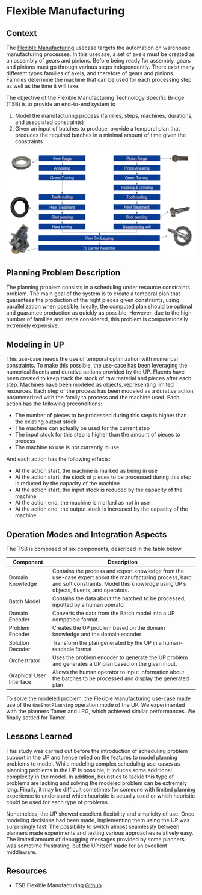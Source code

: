 # Flexible Manufacturing 

## Context

The [Flexible Manufacturing](https://www.ai4europe.eu/business-and-industry/case-studies/planning-flexible-manufacturing) usecase targets the automation on warehouse manufacturing processes. In this usecase, a set of axels must be created as an assembly of gears and pinions. Before being ready for assembly, gears and pinions must go through various steps independently. There exist many different types families of axels, and therefore of gears and pinions.  Families determine the machine that can be used for each processing step as well as the time it will take. 

The objective of the Flexible Manufacturing Technology Specific Bridge (TSB) is to provide an end-to-end system to 
1. Model the manufacturing process (families, steps, machines, durations, and associated constraints)
2. Given an input of batches to produce, provide a temporal plan that produces the required batches in a minimal amount of time given the constraints

![illustration of the flexible manufacturing process](./img/flexible_manufacturing.png)


## Planning Problem Description

The planning problem consists in a scheduling under resource constraints problem. The main goal of the system is to create a temporal plan that guarantees the production of the right pieces given constraints, using parallelization when possible. Ideally, the computed plan should be optimal and guarantee production as quickly as possible. However, due to the high number of families and steps considered, this problem is computationally extremely expensive. 


## Modeling in UP

This use-case needs the use of temporal optimization with numerical constraints. To make this possible, the use-case has been leveraging the numerical fluents and durative actions provided by the UP. Fluents have been created to keep track the stock of raw material and pieces after each step. Machines have been modeled as objects, representing limited resources. Each step of the process has been modeled as a durative action, parameterized with the family to process and the machine used. Each action has the following preconditions: 
 - The number of pieces to be processed during this step is higher than the existing output stock
 - The machine can actually be used for the current step
 - The input stock for this step is higher than the amount of pieces to process
 - The machine to use is not currently in use

And each action has the following effects: 
 - At the action start, the machine is marked as being in use
 - At the action start, the stock of pieces to be processed during this step is reduced by the capacity of the machine
 - At the action start, the input stock is reduced by the capacity of the machine
 - At the action end, the machine is marked as not in use
 - At the action end, the output stock is increased by the capacity of the machine


## Operation Modes and Integration Aspects

The TSB is composed of six components, described in the table below. 

| Component | Description |
|-----------|-------------|
| Domain Knowledge | Contains the process and expert knowledge from the use-case expert about the manufacturing process, hard and soft constraints. Model this knowledge using UP’s objects, fluents, and operators.|
| Batch Model | Contains the data about the batched to be processed, inputted by a human operator | 
| Domain Encoder | Converts the data from the Batch model into a UP compatible format. |
| Problem Encoder | Creates the UP problem based on the domain knowledge and the domain encoder.| 
| Solution Decoder | Transform the plan generated by the UP in a human-readable format | 
| Orchestrator | Uses the problem encoder to generate the UP problem and generates a UP plan based on the given input. |
| Graphical User Interface | Allows the human operator to input information about the batches to be processed and display the generated plan |

To solve the modeled problem, the Flexible Manufacturing use-case made use of the `OneShotPlanning` operation mode of the UP. We experimented with the planners Tamer and LPG, which achieved similar performances. We finally settled for Tamer. 


## Lessons Learned

This study was carried out before the introduction of scheduling problem support in the UP and hence relied on the features to model planning problems to model.
While modeling complex scheduling use-cases as planning problems in the UP is possible, it induces some additional complexity in the model. 
In addition, heuristics to tackle this type of problems are lacking and solving the modeled problem can be extremely long. Finally, it may be difficult sometimes for someone with limited planning experience to understand which heuristic is actually used or which heuristic could be used for each type of problems. 

Nonetheless, the UP showed excellent flexibility and simplicity of use. Once modeling decisions had been made, implementing them using the UP was surprisingly fast. The possibility to switch almost seamlessly between planners made experiments and testing various approaches relatively easy. The limited amount of debugging messages provided by some planners was sometime frustrating, but the UP itself made for an excellent middleware. 


## Resources

- TSB Flexible Manufacturing [Github](https://github.com/aiplan4eu/tsb-flexible-manufacturing)

